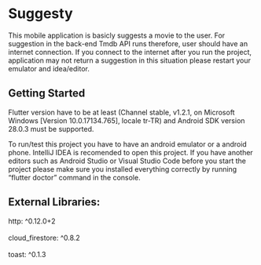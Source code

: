 # Suggesty

This mobile application is basicly suggests a movie to the user. For suggestion in the back-end Tmdb API runs therefore, user should have an internet connection. If you connect to the internet after you run the project, application may not return a suggestion in this situation please restart your emulator and idea/editor.

## Getting Started

Flutter version have to be at least (Channel stable, v1.2.1, on Microsoft Windows [Version 10.0.17134.765], locale tr-TR) and Android SDK version 28.0.3 must be supported.

To run/test this project you have to have an android emulator or a android phone. IntelliJ IDEA is recomended to open this project. If you have another editors such as Android Studio or Visual Studio Code before you start the project please make sure you installed everything correctly by running “flutter doctor” command in the console. 

## External Libraries:  
http: ^0.12.0+2<br/>  
cloud_firestore: ^0.8.2<br/>  
toast: ^0.1.3  <br/>  


